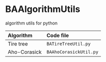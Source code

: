 # BAAlgorithmUtils
algorithm utils for python

| Algorithm | Code file |
| :--- | :--- |
| Tire tree | `BATireTreeUtil.py` |
| Aho-Corasick | `BAAhoCorasickUtil.py` |